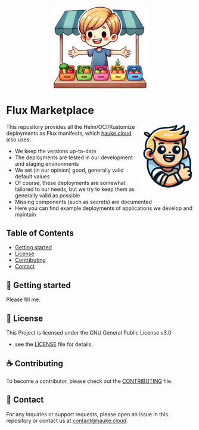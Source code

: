 <p align="center">
  <img src="resources/img/logo.png" alt="flux-marketplace logo" width="50%" height="50%">
</p>

# Flux Marketplace

<img src="https://github.com/hauke-cloud/.github/blob/d11756615820d138419a767fa7dd9a86abd5ad86/resources/img/logo-approved.png" align="right"
     alt="hauke.cloud logo" width="140" height="175">

This repository provides all the Helm/OCI/Kustomize deployments as Flux manifests, which [hauke.cloud](https://hauke.cloud) also uses.

- We keep the versions up-to-date
- The deployments are tested in our development and staging environments
- We set (in our opinion) good, generally valid default values
- Of course, these deployments are somewhat tailored to our needs, but we try to keep them as generally valid as possible
- Missing components (such as secrets) are documented
- Here you can find example deployments of applications we develop and maintain

## Table of Contents

- [Getting started](#-getting-started)
- [License](#license)
- [Contributing](#contributing)
- [Contact](#contact)

## 🚀 Getting started

Please fill me.

## 📄 License

This Project is licensed under the GNU General Public License v3.0

- see the [LICENSE](LICENSE) file for details.

## :coffee: Contributing

To become a contributor, please check out the [CONTRIBUTING](CONTRIBUTING.md) file.

## :email: Contact

For any inquiries or support requests, please open an issue in this
repository or contact us at [contact@hauke.cloud](mailto:contact@hauke.cloud).

